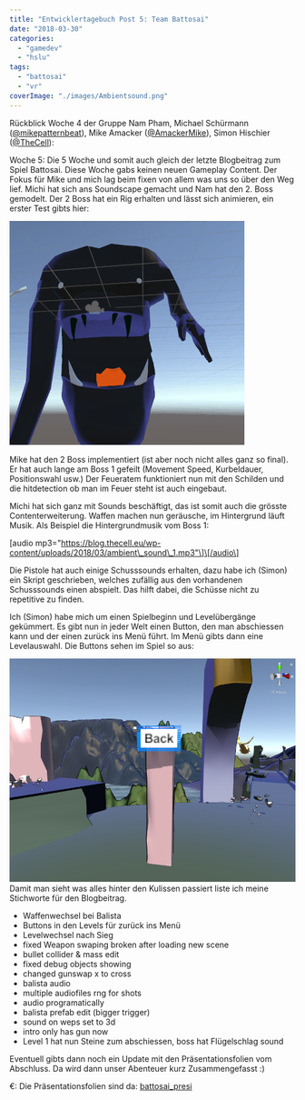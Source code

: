 ```yaml
---
title: "Entwicklertagebuch Post 5: Team Battosai"
date: "2018-03-30"
categories: 
  - "gamedev"
  - "hslu"
tags: 
  - "battosai"
  - "vr"
coverImage: "./images/Ambientsound.png"
---
```


Rückblick Woche 4 der Gruppe Nam Pham, Michael Schürmann ([@mikepatternbeat](https://twitter.com/mikepatternbeat)), Mike Amacker ([@AmackerMike](https://twitter.com/AmackerMike)), Simon Hischier ([@TheCell](https://twitter.com/TheCellch)):

Woche 5: Die 5 Woche und somit auch gleich der letzte Blogbeitrag zum Spiel Battosai. Diese Woche gabs keinen neuen Gameplay Content. Der Fokus für Mike und mich lag beim fixen von allem was uns so über den Weg lief. Michi hat sich ans Soundscape gemacht und Nam hat den 2. Boss gemodelt. Der 2 Boss hat ein Rig erhalten und lässt sich animieren, ein erster Test gibts hier:

[![](./images/BossTwo.gif)](https://blog.thecell.eu/wp-content/uploads/2018/03/BossTwo.gif)

Mike hat den 2 Boss implementiert (ist aber noch nicht alles ganz so final). Er hat auch lange am Boss 1 gefeilt (Movement Speed, Kurbeldauer, Positionswahl usw.) Der Feueratem funktioniert nun mit den Schilden und die hitdetection ob man im Feuer steht ist auch eingebaut.

Michi hat sich ganz mit Sounds beschäftigt, das ist somit auch die grösste Contenterweiterung. Waffen machen nun geräusche, im Hintergrund läuft Musik. Als Beispiel die Hintergrundmusik vom Boss 1:

\[audio mp3="https://blog.thecell.eu/wp-content/uploads/2018/03/ambient\_sound\_1.mp3"\]\[/audio\]

Die Pistole hat auch einige Schusssounds erhalten, dazu habe ich (Simon) ein Skript geschrieben, welches zufällig aus den vorhandenen Schusssounds einen abspielt. Das hilft dabei, die Schüsse nicht zu repetitive zu finden.

Ich (Simon) habe mich um einen Spielbeginn und Levelübergänge gekümmert. Es gibt nun in jeder Welt einen Button, den man abschiessen kann und der einen zurück ins Menü führt. Im Menü gibts dann eine Levelauswahl. Die Buttons sehen im Spiel so aus:

[![](./images/backButton.png)](https://blog.thecell.eu/wp-content/uploads/2018/03/backButton.png) Damit man sieht was alles hinter den Kulissen passiert liste ich meine Stichworte für den Blogbeitrag.

- Waffenwechsel bei Balista
- Buttons in den Levels für zurück ins Menü
- Levelwechsel nach Sieg
- fixed Weapon swaping broken after loading new scene
- bullet collider & mass edit
- fixed debug objects showing
- changed gunswap x to cross
- balista audio
- multiple audiofiles rng for shots
- audio programatically
- balista prefab edit (bigger trigger)
- sound on weps set to 3d
- intro only has gun now
- Level 1 hat nun Steine zum abschiessen, boss hat Flügelschlag sound

Eventuell gibts dann noch ein Update mit den Präsentationsfolien vom Abschluss. Da wird dann unser Abenteuer kurz Zusammengefasst :)

€: Die Präsentationsfolien sind da: [battosai\_presi](https://blog.thecell.eu/wp-content/uploads/2018/03/battosai_presi.pdf)
